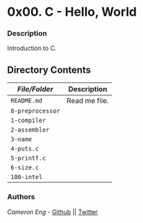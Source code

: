 # 0x00. C - Hello, World
### Description
Introduction to C.

## Directory Contents

|   ***File/Folder***    |  **Description**                       |
|---------------|---------------------------------------|
| `README.md` |  Read me file. |
| `0-preprocessor` |  |
| `1-compiler` |  |
| `2-assembler` |  |
| `3-name` |  |
| `4-puts.c` |  |
| `5-printf.c` |  |
| `6-size.c` |  |
| `100-intel` |  |

### Authors
*Cameron Eng* - [Github](https://github.com/c_eng/) || [Twitter](https://twitter.com/c33Eng)
